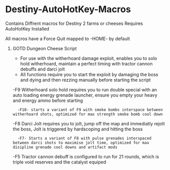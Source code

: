 # Destiny-AutoHotKey-Macros

Contains Diffrent macros for Destiny 2 farms or cheeses
Requires AutoHotKey Installed

All macros have a Force Quit mapped to -HOME- by default

1) GOTD Dungeon Cheese Script
   - For use with the witherhoard damage exploit, enables you to solo hold witherhoard, maintain a perfect timing with tractor cannon debuffs and darci jolt
   - All functions require you to start the exploit by damaging the boss and dying and then rezzing manually before starting the script
   
   -F9 Witherhoard solo hold requires you to run double special with an auto loading energy grenade launcher, ensure you empty your heavy and energy ammo before starting
         
         -F10- starts a variant of F9 with smoke bombs interspace between witherhoard shots, optimized for max strength smoke bomb cool down
   
   -F8 Darci Jolt requires you to jolt, jump off the map and immediatly rejolt the boss, Jolt is triggered by hardscoping and hitting the boss
         
         -F7- Starts a variant of F8 with pulse grenades interspaced between darci shots to maximise jolt time, optimized for max disipline grenade cool downs and artifact mods
   
   -F5 Tractor cannon debuff is configured to run for 21 rounds, which is triple void reserves and the catalyst equiped
